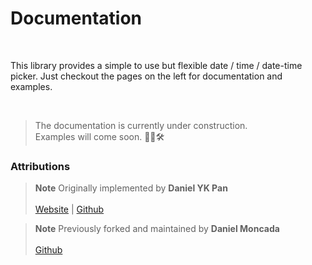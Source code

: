 # Documentation

<br>

This library provides a simple to use but flexible date / time / date-time picker.
Just checkout the pages on the left for documentation and examples.

<br>

> The documentation is currently under construction.<br>
> Examples will come soon. 🚧👷🛠️

### Attributions

> **Note**
> Originally implemented by **Daniel YK Pan**<br><br>
> [Website](https://daniel-projects.firebaseapp.com/owlng/date-time-picker) | [Github](https://github.com/DanielYKPan/date-time-picker)

> **Note**
> Previously forked and maintained by **Daniel Moncada**<br><br>
> [Github](https://github.com/danielmoncada/date-time-picker)
